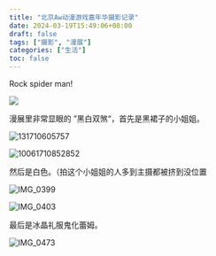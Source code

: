 ```yaml
---
title: "北京Aw动漫游戏嘉年华摄影记录"
date: 2024-03-19T15:49:06+08:00
draft: false
tags: ["摄影", "漫展"]
categories: ["生活"]
toc: false
---
```


Rock spider man!

![](https://imgoldjii.oss-cn-beijing.aliyuncs.com/picgo/202403192033150.jpg)

<!--more-->

漫展里非常显眼的 ”黑白双煞“，首先是黑裙子的小姐姐。

![131710605757](https://imgoldjii.oss-cn-beijing.aliyuncs.com/picgo/202403192039816.jpg)

![10061710852852](https://imgoldjii.oss-cn-beijing.aliyuncs.com/picgo/202403192055018.jpg)

然后是白色。（拍这个小姐姐的人多到主摄都被挤到没位置

![IMG_0399](https://imgoldjii.oss-cn-beijing.aliyuncs.com/picgo/202403192040092.jpg)

![IMG_0403](https://imgoldjii.oss-cn-beijing.aliyuncs.com/picgo/202403192040138.jpg)

最后是冰晶礼服鬼化蕾姆。

![IMG_0473](https://imgoldjii.oss-cn-beijing.aliyuncs.com/picgo/202403192100637.jpg)
